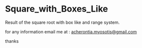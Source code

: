 # Square_with_Boxes_Like
Result of the square root with box like and range system.


for any information email me at : acherontia.myosotis@gmail.com

thanks
